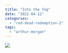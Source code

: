 ```yaml
---
title: "Into the fog"
date: "2022-04-12"
categories: 
  - "red-dead-redemption-2"
tags: 
  - "arthur-morgan"
---
```


[![](images/Into-the-fog-scaled.jpg)](https://davidpeach.me/wp-content/uploads/2022/05/Into-the-fog-scaled.jpg)
